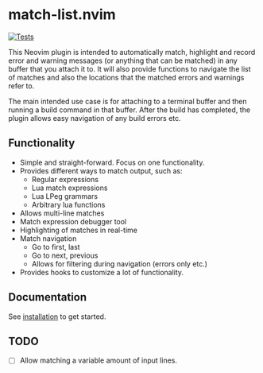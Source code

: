 # match-list.nvim

[![Tests](https://github.com/ollbx/match-list.nvim/actions/workflows/ci.yml/badge.svg)](https://github.com/ollbx/match-list.nvim/actions/workflows/ci.yml)

This Neovim plugin is intended to automatically match, highlight and record
error and warning messages (or anything that can be matched) in any buffer
that you attach it to. It will also provide functions to navigate the list of
matches and also the locations that the matched errors and warnings refer to.

The main intended use case is for attaching to a terminal buffer and then
running a build command in that buffer. After the build has completed, the
plugin allows easy navigation of any build errors etc.

## Functionality

- Simple and straight-forward. Focus on one functionality.
- Provides different ways to match output, such as:
  - Regular expressions
  - Lua match expressions
  - Lua LPeg grammars
  - Arbitrary lua functions
- Allows multi-line matches
- Match expression debugger tool
- Highlighting of matches in real-time
- Match navigation
  - Go to first, last
  - Go to next, previous
  - Allows for filtering during navigation (errors only etc.)
- Provides hooks to customize a lot of functionality.

## Documentation

See [installation](doc/01-installation.md) to get started.

## TODO

- [ ] Allow matching a variable amount of input lines.
